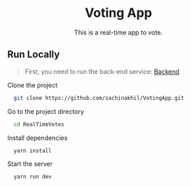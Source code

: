 <h1 align="center">Voting App</h1>

<p align="center">
This is a real-time app to vote.
</p>


## Run Locally

> First, you need to run the back-end service: [Backend](https://github.com/sachinakhil/VotingApp.git)

Clone the project

```bash
  git clone https://github.com/sachinakhil/VotingApp.git
```

Go to the project directory

```bash
  cd RealTimeVotes
```

Install dependencies

```bash
  yarn install
```

Start the server

```bash
  yarn run dev
```
